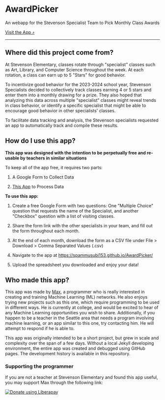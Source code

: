 # AwardPicker

An webapp for the Stevenson Specialist Team to Pick Monthly Class Awards

[Visit the App ⤴](https://spammusubi153.github.io/AwardPicker/)

---

## Where did this project come from?

At Stevenson Elementary, classes rotate through "specialist" classes such as Art, Library, and Computer Science throughout the week. At each rotation, a class can earn up to 5 "Stars" for good behavior.

To incentivize good behavior for the 2023-2024 school year, Stevenson Specialists decided to collectively track classes earning 4 or 5 stars and enter them into a monthly drawing for a prize. They also hoped that analyzing this data across multiple "specialist" classes might reveal trends in class behavior, or identify a specific specialist that might be able to encourage good behavior in other specialists' classes.

To facilitate data tracking and analysis, the Stevenson specialists requested an app to automatically track and compile these results.


## How do I use this app?

**This app was designed with the intention to be perpetually free and re-usable by teachers in similar situations**

To keep all of the app free, it requires two parts:

1. A Google Form to Collect Data

2. [This App](https://spammusubi153.github.io/AwardPicker/) to Process Data

**To use this app:**

1. Create a free Google Form with two questions: One "Multiple Choice" question that requests the name of the Specialist, and another "Checkbox" question with a list of visiting classes.

2. Share the form link with the other specialists in your team, and fill out the form throughout each month.

3. At the end of each month, download the form as a CSV file under File > Download > Comma Separated Values (.csv)

4. Navigate to the app at https://spammusubi153.github.io/AwardPicker/

5. Upload the spreadsheet you downloaded and enjoy your data!

## Who made this app?

This app was made by [Max](https://www.linkedin.com/in/max-t-33662a209/), a programmer who is really interested in creating and training Machine Learning (ML) networks. He also enjoys trying new projects such as this one, which require programming to be used in different ways. He is currently at college, and would be excited to hear of any Machine Learning opportunities you wish to share. Additionally, if you happen to be a teacher in the Seattle area that needs a program involving machine learning, or an app similar to this one, try contacting him. He will attempt to respond if he is able to.

This app was originally intended to be a short project, but grew in scale and complexity over the span of a few days. Without a local Jekyll developing environment, the entire app was created and debugged using GitHub pages. The development history is available in this repository.


### Supporting the programmer

If you are not a teacher at Stevenson Elementary and found this app useful, you may support Max through the following link:

<noscript><a href="https://liberapay.com/MusubiToTheMax/donate"><img alt="Donate using Liberapay" src="https://liberapay.com/assets/widgets/donate.svg"></a></noscript>
